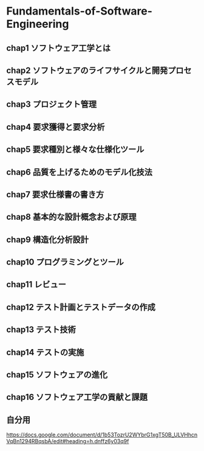 # Fundamentals-of-Software-Engineering
## chap1 ソフトウェア工学とは
## chap2 ソフトウェアのライフサイクルと開発プロセスモデル
## chap3 プロジェクト管理
## chap4 要求獲得と要求分析
## chap5 要求種別と様々な仕様化ツール
## chap6 品質を上げるためのモデル化技法
## chap7 要求仕様書の書き方
## chap8 基本的な設計概念および原理
## chap9 構造化分析設計
## chap10 プログラミングとツール
## chap11 レビュー
## chap12 テスト計画とテストデータの作成
## chap13 テスト技術
## chap14 テストの実施
## chap15 ソフトウェアの進化
## chap16 ソフトウェア工学の貢献と課題
## 自分用
https://docs.google.com/document/d/1b53TozrU2WYbrG1xgT50B_ULVHhcnVqBn1294RBqsbA/edit#heading=h.dnffz6y03q9f
